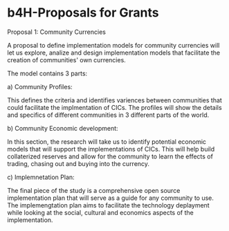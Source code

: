 # b4H-Proposals for Grants

Proposal 1: Community Currencies

A proposal to define implementation models for community currencies will let us explore, analize and design implementation models that facilitate the creation of communities' own currencies. 

The model contains 3 parts:

a) Community Profiles:

  This defines the criteria and identifies variences between communities that could facilitate the implmentation of CICs. The profiles will show the details and specifics of different communities in 3 different parts of the world. 

b) Community Economic development: 

  In this section, the research will take us to identify potential economic models that will support the implementations of CICs. This will help build collaterized reserves and allow for the community to learn the effects of trading, chasing out and buying into the currency.

c) Implemnetation Plan: 

  The final piece of the study is a comprehensive open source implementation plan that will serve as a guide for any community to use. The implemengtation plan aims to facilitate the technology deplayment while looking at the social, cultural and economics aspects of the implementation. 
  

